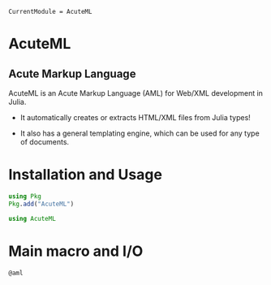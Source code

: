 ```@meta
CurrentModule = AcuteML
```

# AcuteML
## Acute Markup Language

AcuteML is an Acute Markup Language (AML) for Web/XML development in Julia.

* It automatically creates or extracts HTML/XML files from Julia types!

* It also has a general templating engine, which can be used for any type of documents.

# Installation and Usage
```julia
using Pkg
Pkg.add("AcuteML")
```
```julia
using AcuteML
```

# Main macro and I/O
```@docs
@aml
```

